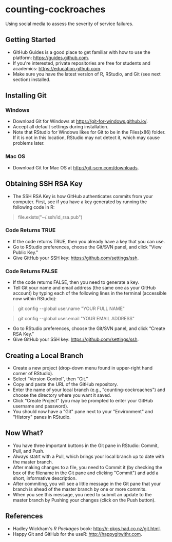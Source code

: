 # counting-cockroaches
Using social media to assess the severity of service failures.

## Getting Started
* GitHub Guides is a good place to get familiar with how to use the platform: https://guides.github.com.
* If you're interested, private repositories are free for students and academics: https://education.github.com.
* Make sure you have the latest version of R, RStudio, and Git (see next section) installed.

## Installing Git
### Windows
* Download Git for Windows at https://git-for-windows.github.io/.
* Accept all default settings during installation.
* Note that RStudio for Windows likes for Git to be in the Files(x86) folder. If it is not in this location, RStudio may not detect it, which may cause problems later.

### Mac OS
* Download Git for Mac OS at http://git-scm.com/downloads.

## Obtaining SSH RSA Key
* The SSH RSA Key is how GitHub authenticates commits from your computer. First, see if you have a key generated by running the following code in R:

> file.exists("~/.ssh/id_rsa.pub")

### Code Returns TRUE
* If the code returns TRUE, then you already have a key that you can use.
* Go to RStudio preferences, choose the Git/SVN panel, and click "View Public Key."
* Give GitHub your SSH key: https://github.com/settings/ssh.

### Code Returns FALSE
* If the code returns FALSE, then you need to generate a key.
* Tell Git your name and email address (the same one as your GitHub account) by typing each of the following lines in the terminal (accessible now within RStudio):

> git config --global user.name "YOUR FULL NAME"

> git config --global user.email "YOUR EMAIL ADDRESS"

* Go to RStudio preferences, choose the Git/SVN panel, and click “Create RSA Key.”
* Give GitHub your SSH key: https://github.com/settings/ssh.

## Creating a Local Branch
* Create a new project (drop-down menu found in upper-right hand corner of RStudio).
* Select “Version Control”, then “Git.”
* Copy and paste the URL of the GitHub repository.
* Enter the name of your local branch (e.g., "counting-cockroaches") and choose the directory where you want it saved.
* Click "Create Project" (you may be prompted to enter your GitHub username and password).
* You should now have a "Git" pane next to your "Environment" and "History" panes in RStudio.

## Now What?
* You have three important buttons in the Git pane in RStudio: Commit, Pull, and Push.
* Always statrt with a Pull, which brings your local branch up to date with the master branch.
* After making changes to a file, you need to Commit it (by checking the box of the filename in the Git pane and clicking "Commit") and add a short, informative description.
* After commiting, you will see a little message in the Git pane that your branch is ahead of the master branch by one or more commits.
* When you see this message, you need to submit an update to the master branch by Pushing your changes (click on the Push button).

## References
* Hadley Wickham's *R Packages* book: http://r-pkgs.had.co.nz/git.html.
* Happy Git and GitHub for the useR: http://happygitwithr.com.

